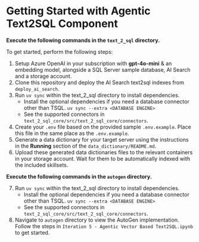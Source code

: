 # Getting Started with Agentic Text2SQL Component

**Execute the following commands in the `text_2_sql` directory.**

To get started, perform the following steps:

1. Setup Azure OpenAI in your subscription with **gpt-4o-mini** & an embedding model, alongside a SQL Server sample database, AI Search and a storage account.
2. Clone this repository and deploy the AI Search text2sql indexes from `deploy_ai_search`.
3. Run `uv sync` within the text_2_sql directory to install dependencies.
    - Install the optional dependencies if you need a database connector other than TSQL. `uv sync --extra <DATABASE ENGINE>`
    - See the supported connectors in `text_2_sql_core/src/text_2_sql_core/connectors`.
4. Create your `.env` file based on the provided sample `.env.example`. Place this file in the same place as the `.env.example`.
5. Generate a data dictionary for your target server using the instructions in the **Running** section of the `data_dictionary/README.md`.
6. Upload these generated data dictionaries files to the relevant containers in your storage account. Wait for them to be automatically indexed with the included skillsets.

**Execute the following commands in the `autogen` directory.**

7. Run `uv sync` within the text_2_sql directory to install dependencies.
    - Install the optional dependencies if you need a database connector other than TSQL. `uv sync --extra <DATABASE ENGINE>`
    - See the supported connectors in `text_2_sql_core/src/text_2_sql_core/connectors`.
8. Navigate to `autogen` directory to view the AutoGen implementation. Follow the steps in `Iteration 5 - Agentic Vector Based Text2SQL.ipynb` to get started.
